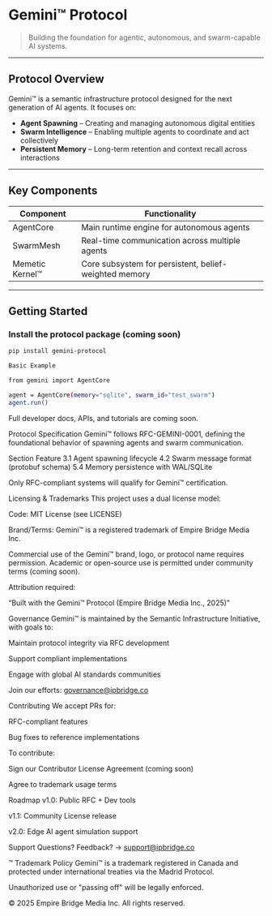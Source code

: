# Gemini™ Protocol

> Building the foundation for agentic, autonomous, and swarm-capable AI systems.

---

##  Protocol Overview

Gemini™ is a semantic infrastructure protocol designed for the next generation of AI agents. It focuses on:
- **Agent Spawning** – Creating and managing autonomous digital entities
- **Swarm Intelligence** – Enabling multiple agents to coordinate and act collectively
- **Persistent Memory** – Long-term retention and context recall across interactions

---

##  Key Components

| Component              | Functionality                                           |
|------------------------|---------------------------------------------------------|
| AgentCore              | Main runtime engine for autonomous agents               |
| SwarmMesh              | Real-time communication across multiple agents          |
| Memetic Kernel™        | Core subsystem for persistent, belief-weighted memory   |

---
## Getting Started

### Install the protocol package (coming soon)

```bash
pip install gemini-protocol

Basic Example

from gemini import AgentCore

agent = AgentCore(memory="sqlite", swarm_id="test_swarm")
agent.run()

```
Full developer docs, APIs, and tutorials are coming soon.

Protocol Specification
Gemini™ follows RFC-GEMINI-0001, defining the foundational behavior of spawning agents and swarm communication.

Section	Feature
3.1	Agent spawning lifecycle
4.2	Swarm message format (protobuf schema)
5.4	Memory persistence with WAL/SQLite

Only RFC-compliant systems will qualify for Gemini™ certification.

Licensing & Trademarks
This project uses a dual license model:

Code: MIT License (see LICENSE)

Brand/Terms: Gemini™ is a registered trademark of Empire Bridge Media Inc.

 Commercial use of the Gemini™ brand, logo, or protocol name requires permission.
 Academic or open-source use is permitted under community terms (coming soon).

Attribution required:

“Built with the Gemini™ Protocol (Empire Bridge Media Inc., 2025)”

 Governance
Gemini™ is maintained by the Semantic Infrastructure Initiative, with goals to:

Maintain protocol integrity via RFC development

Support compliant implementations

Engage with global AI standards communities

Join our efforts: governance@ipbridge.co

 Contributing
We accept PRs for:

RFC-compliant features

Bug fixes to reference implementations

To contribute:

Sign our Contributor License Agreement (coming soon)

Agree to trademark usage terms

 Roadmap
 v1.0: Public RFC + Dev tools

 v1.1: Community License release

 v2.0: Edge AI agent simulation support

 Support
Questions? Feedback?
→ support@ipbridge.co

™ Trademark Policy
Gemini™ is a trademark registered in Canada and protected under international treaties via the Madrid Protocol.

Unauthorized use or "passing off" will be legally enforced.

© 2025 Empire Bridge Media Inc. All rights reserved.


